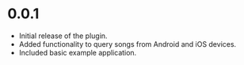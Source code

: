 # 0.0.1

- Initial release of the plugin.
- Added functionality to query songs from Android and iOS devices.
- Included basic example application.
